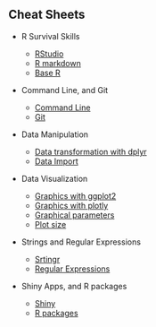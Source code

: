 
## Cheat Sheets 

- R Survival Skills
    + [RStudio](rstudio-IDE-cheatsheet.pdf)
    + [R markdown](rmarkdown-cheatsheet-2.0.pdf)
    + [Base R](base-r-cheatsheet.pdf)

- Command Line, and Git
    + [Command Line](command-line-cheatsheet.pdf)
    + [Git](git-cheatsheet.pdf)

- Data Manipulation
    + [Data transformation with dplyr](data-transformation-cheatsheet.pdf)
    + [Data Import](data-import-cheatsheet.pdf)

- Data Visualization
    + [Graphics with ggplot2](ggplot2-cheatsheet-2.1.pdf)
    + [Graphics with plotly](plotly-cheatsheet.pdf)
    + [Graphical parameters](graphical-parameters-cheatsheet.pdf)
    + [Plot size](plot-size-cheatsheet.pdf)

- Strings and Regular Expressions
    + [Srtingr](stringr-cheatsheet.pdf)
    + [Regular Expressions](regular-expressions-cheatsheet.pdf)

- Shiny Apps, and R packages
    + [Shiny](shiny-cheatsheet.pdf)
    + [R packages](packages-cheatsheet.pdf)

